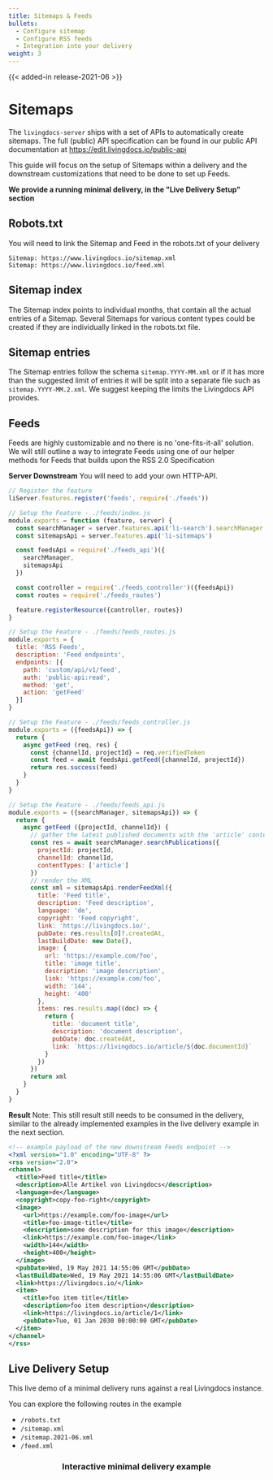 ```yaml
---
title: Sitemaps & Feeds
bullets:
  - Configure sitemap
  - Configure RSS feeds
  - Integration into your delivery
weight: 3
---
```


{{< added-in release-2021-06 >}}
# Sitemaps

The `livingdocs-server` ships with a set of APIs to automatically create sitemaps. The full (public) API specification can be found in our public API documentation at https://edit.livingdocs.io/public-api

This guide will focus on the setup of Sitemaps within a delivery and the downstream customizations that need to be done to set up Feeds.

__We provide a running minimal delivery, in the "Live Delivery Setup" section__
## **Robots.txt**
You will need to link the Sitemap and Feed in the robots.txt of your delivery
```
Sitemap: https://www.livingdocs.io/sitemap.xml
Sitemap: https://www.livingdocs.io/feed.xml
```

## **Sitemap index**
The Sitemap index points to individual months, that contain all the actual entries of a Sitemap.
Several Sitemaps for various content types could be created if they are individually linked in the robots.txt file.
## **Sitemap entries**

The Sitemap entries follow the schema `sitemap.YYYY-MM.xml` or if it has more than the suggested limit of entries it will be split into a separate file such as `sitemap.YYYY-MM.2.xml`. We suggest keeping the limits the Livingdocs API provides.

## **Feeds**

Feeds are highly customizable and no there is no 'one-fits-it-all' solution. We will still outline a way to integrate Feeds using one of our helper methods for Feeds that builds upon the RSS 2.0 Specification

**Server Downstream**
You will need to add your own HTTP-API.

```js
// Register the feature
liServer.features.register('feeds', require('./feeds'))
```

```js
// Setup the Feature - ./feeds/index.js
module.exports = function (feature, server) {
  const searchManager = server.features.api('li-search').searchManager
  const sitemapsApi = server.features.api('li-sitemaps')

  const feedsApi = require('./feeds_api')({
    searchManager,
    sitemapsApi
  })

  const controller = require('./feeds_controller')({feedsApi})
  const routes = require('./feeds_routes')

  feature.registerResource({controller, routes})
}
```

```js
// Setup the Feature - ./feeds/feeds_routes.js
module.exports = {
  title: 'RSS Feeds',
  description: 'Feed endpoints',
  endpoints: [{
    path: 'custom/api/v1/feed',
    auth: 'public-api:read',
    method: 'get',
    action: 'getFeed'
  }]
}
```

```js
// Setup the Feature - ./feeds/feeds_controller.js
module.exports = ({feedsApi}) => {
  return {
    async getFeed (req, res) {
      const {channelId, projectId} = req.verifiedToken
      const feed = await feedsApi.getFeed({channelId, projectId})
      return res.success(feed)
    }
  }
}
```

```js
// Setup the Feature - ./feeds/feeds_api.js
module.exports = ({searchManager, sitemapsApi}) => {
  return {
    async getFeed ({projectId, channelId}) {
      // gather the latest published documents with the 'article' contentType
      const res = await searchManager.searchPublications({
        projectId: projectId,
        channelId: channelId,
        contentTypes: ['article']
      })
      // render the XML
      const xml = sitemapsApi.renderFeedXml({
        title: 'Feed title',
        description: 'Feed description',
        language: 'de',
        copyright: 'Feed copyright',
        link: 'https://livingdocs.io/',
        pubDate: res.results[0]?.createdAt,
        lastBuildDate: new Date(),
        image: {
          url: 'https://example.com/foo',
          title: 'image title',
          description: 'image description',
          link: 'https://example.com/foo',
          width: '144',
          height: '400'
        },
        items: res.results.map((doc) => {
          return {
            title: 'document title',
            description: 'document description',
            pubDate: doc.createdAt,
            link: `https://livingdocs.io/article/${doc.documentId}`
          }
        })
      })
      return xml
    }
  }
}
```

**Result**
Note: This still result still needs to be consumed in the delivery, similar to the already implemented examples in the live delivery example in the next section.

```xml
<!-- example payload of the new downstream Feeds endpoint -->
<?xml version="1.0" encoding="UTF-8" ?>
<rss version="2.0">
<channel>
  <title>Feed title</title>
  <description>Alle Artikel von Livingdocs</description>
  <language>de</language>
  <copyright>copy-foo-right</copyright>
  <image>
    <url>https://example.com/foo-image</url>
    <title>foo-image-title</title>
    <description>some description for this image</description>
    <link>https://example.com/foo-image</link>
    <width>144</width>
    <height>400</height>
  </image>
  <pubDate>Wed, 19 May 2021 14:55:06 GMT</pubDate>
  <lastBuildDate>Wed, 19 May 2021 14:55:06 GMT</lastBuildDate>
  <link>https://livingdocs.io/</link>
  <item>
    <title>foo item title</title>
    <description>foo item description</description>
    <link>https://livingdocs.io/article/1</link>
    <pubDate>Tue, 01 Jan 2030 00:00:00 GMT</pubDate>
  </item>
</channel>
</rss>
```


## **Live Delivery Setup**
This live demo of a minimal delivery runs against a real Livingdocs instance.

You can explore the following routes in the example
- `/robots.txt`
- `/sitemap.xml`
- `/sitemap.2021-06.xml`
- `/feed.xml`

<h3 style="text-align: center;">Interactive minimal delivery example</h3>
<script src="https://embed.runkit.com"></script>
<div id="my-element"></div>
<script>var notebook = RunKit.createNotebook({
    // the parent element for the new notebook
    element: document.getElementById("my-element"),
    // (Read-only) access token is from a random livingdocs demo project running against development.
    environment: [{
      name: 'ACCESS_TOKEN',
      value: 'eyJhbGciOiJIUzI1NiIsInR5cCI6IkpXVCJ9.eyJzY29wZSI6InB1YmxpYy1hcGk6cmVhZCIsIm5hbWUiOiJBcGktdG9rZW4iLCJwcm9qZWN0SWQiOjEzMSwiY2hhbm5lbElkIjoxMzEsInR5cGUiOiJjbGllbnQiLCJqdGkiOiI2OTRlY2FmYi0wZGJlLTQ3MmQtOTk2ZC01ZjAwMTMwZTJiYWUiLCJjb2RlIjoiNjk0ZWNhZmItMGRiZS00NzJkLTk5NmQtNWYwMDEzMGUyYmFlIiwiaWF0IjoxNjIzNzYwMjAzfQ.X9IZpvThY-F7IWekGlDA1CX56ZdAMWwidx3QRZtTEPk'},
      {name: 'SERVER_URL', value: 'https://develop.livingdocs.io/proxy'}
    ],
    nodeVersion: '16',
    mode: 'endpoint',
    source: `const axios = require("axios");
const fastify = require("fastify")({ logger: true });
\
// redirect for demo purposes
fastify.get("/", async (req, rep) => rep.redirect("/sitemap.xml"));
\
// set up a robots.txt, linking to the Sitemap and Feed
fastify.get("/robots.txt", (req, rep) => {
    return \`Sitemap: /feed.xml
Sitemap: /sitemap.xml
\`
})
\
// use your own credentials to create a sitemap!
const accessToken = process.env.ACCESS_TOKEN
const serverUrl = process.env.SERVER_URL
\
// example route to retrieve the Sitemap index file
fastify.get("/sitemap.xml", async (req, rep) => {
  const res = await axios({
    method: "get",
    headers: { Authorization: "Bearer " + accessToken },
    url: serverUrl + "/api/v1/sitemaps/index?baseUrl=https://livingdocs.io/",
    responseType: "text",
  });
  return res.data;
});
\
// example route to retrieve the Sitemap entries file
fastify.get("/sitemap.:date", async (req, rep) => {
  const res = await axios({
    method: "get",
    headers: { Authorization: "Bearer " + accessToken },
    url:
      serverUrl +
      "/api/v1/sitemaps/entries?baseUrl=https://livingdocs.io/&date=" +
      req.params.date.split(".")[0],
    responseType: "text",
  });
  return res.data;
});
\
// hardcoded mock output, as Feeds need to be implemented in the downstream server
fastify.get("/feed.xml", (req, rep) => {
  return \`<rss version="2.0">
<channel>
    <title>Livingdocs RSS Feeds Demo</title>
    <description>Livingdocs RSS Feeds Demo</description>
    <pubDate>Wed, 16 Jun 2021 11:05:53 GMT</pubDate>
    <lastBuildDate>Wed, 16 Jun 2021 11:11:53 GMT</lastBuildDate>
    <link>https://livingdocs.io/</link>
    <item>
        <title>Foo story title</title>
        <description>Foo story description</description>
        <link>https://livingdocs.io/foo-article</link>
        <pubDate>Wed, 16 Jun 2021 11:05:53 GMT</pubDate>
    </item>
</channel>
</rss>
\`;
});
await fastify.listen(3000);
`
})</script>

